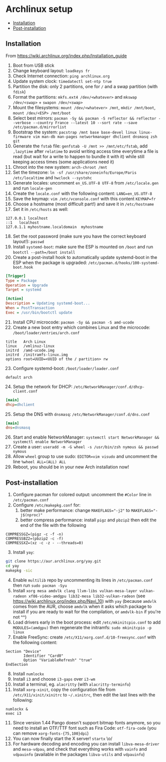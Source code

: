 # Archlinux setup

<!-- toc -->

- [Installation](#installation)
- [Post-installation](#post-installation)

<!-- tocstop -->

## Installation

From <https://wiki.archlinux.org/index.php/Installation_guide>

1. Boot from USB stick
2. Change keyboard layout: `loadkeys fr`
3. Check Internet connection: `ping archlinux.org`
4. Update system clock: `timedatectl set-ntp true`
5. Partition the disk: only 2 partitions, one for `/` and a swap partition (with `fdisk`)
6. Format the partitions: `mkfs.ext4 /dev/<whatever>` and `mkswap /dev/<swap>` + `swapon /dev/<swap>`
7. Mount the filesystems: `mount /dev/<whatever> /mnt`, `mkdir /mnt/boot`, `mount /dev/<ESP> /mnt/boot`
8. Select best mirrors: `pacman -Sy && pacman -S reflector && reflector --verbose --country France --latest 10 --sort rate --save /etc/pacman.d/mirrorlist`
9. Bootstrap the system: `pacstrap /mnt base base-devel linux linux-firmware vim man-db man-pages networkmanager dhclient dnsmasq zsh git`
10. Generate the `fstab` file: `genfstab -U /mnt >> /mnt/etc/fstab`, add `,lazytime` after `relatime` to avoid writing access time everytime a file is read (but wait for a write to happen to bundle it with it) while still keeping access times (some applications need it)
11. Chroot into the new system: `arch-chroot /mnt`
12. Set the timezone: `ln -sf /usr/share/zoneinfo/Europe/Paris /etc/localtime` and `hwclock --systohc`
13. Generate locales: uncomment `en_US.UTF-8 UTF-8` from `/etc/locale.gen` and run `locale-gen`
14. Create the `locale.conf` with the following content: `LANG=en_US.UTF-8`
15. Save the keymap: `vim /etc/vconsole.conf` with this content `KEYMAP=fr`
16. Choose a hostname (most difficult part!) and save it in `/etc/hostname`
17. Set it in `/etc/hosts` as well:
```
127.0.0.1 localhost
::1   localhost
127.0.1.1 myhostname.localdomain  myhostname
```
18. Set the root password (make sure you have the correct keyboard layout!): `passwd`
19. Install `systemd-boot`: make sure the ESP is mounted on `/boot` and run `bootctl --path=/boot install`
20. Create a post-install hook to automatically update systemd-boot in the ESP when the package is upgraded: `/etc/pacman.d/hooks/100-systemd-boot.hook`
```ini
[Trigger]
Type = Package
Operation = Upgrade
Target = systemd

[Action]
Description = Updating systemd-boot...
When = PostTransaction
Exec = /usr/bin/bootctl update
```
21. Install CPU microcode: `pacman -Sy && pacman -S amd-ucode`
22. Create a new boot entry which combines Linux and the microcode: `/boot/loader/entries/arch.conf`
```
title   Arch Linux
linux   /vmlinuz-linux
initrd  /amd-ucode.img
initrd  /initramfs-linux.img
options root=UUID=<UUID of the / partition> rw
```
23. Configure systemd-boot: `/boot/loader/loader.conf`
```
default arch
```
24. Setup the network for DHCP: `/etc/NetworkManager/conf.d/dhcp-client.conf`
```ini
[main]
dhcp=dhclient
```
25. Setup the DNS with `dnsmasq`: `/etc/NetworkManager/conf.d/dns.conf`
```ini
[main]
dns=dnsmasq
```
26. Start and enable NetworkManager: `systemctl start NetworkManager && systemctl enable NetworkManager`
27. Create a user: `useradd -m -G wheel -s /usr/bin/zsh nymous && passwd nymous`
28. Allow `wheel` group to use sudo: `EDITOR=vim visudo` and uncomment the line `%wheel ALL=(ALL) ALL`
29. Reboot, you should be in your new Arch installation now!

## Post-installation

1. Configure pacman for colored output: uncomment the `#Color` line in `/etc/pacman.conf`
2. Configure `/etc/makepkg.conf` for:
   1. better make performance: change `MAKEFLAGS="-j2"` to `MAKEFLAGS="-j$(nproc)"`
   2. better compress performance: install `pigz` and `pbzip2` then edit the end of the file with the following
```shell
COMPRESSGZ=(pigz -c -f -n)
COMPRESSBZ2=(pbzip2 -c -f)
COMPRESSXZ=(xz -c -z - --threads=0)
```
3. Install `yay`:
```sh
git clone https://aur.archlinux.org/yay.git
cd yay
makepkg -sic
```
4. Enable `multilib` repo by uncommenting its lines in `/etc/pacman.conf` then run `sudo pacman -Syu`
5. Install `xorg mesa amdvlk clang llvm-libs vulkan-mesa-layer vulkan-radeon xf86-video-amdgpu lib32-mesa lib32-vulkan-radeon` (see <https://wiki.archlinux.org/index.php/Navi_10>) with `yay` (because `amdvlk` comes from the AUR, choose `amdvlk` when it asks which package to install if you are ready to wait for the compilation, or `amdvlk-bin` if you're not ^^)
6. Load drivers early in the boot process: edit `/etc/mkinitcpio.conf` to add `MODULES=(amdgpu)` then regenerate the initramfs: `sudo mkinitcpio -p linux`
7. Enable FreeSync: create `/etc/X11/xorg.conf.d/10-freesync.conf` with the following content:
```
Section "Device"
        Identifier "Card0"
        Option "VariableRefresh" "true"
EndSection
```
8. Install `numlockx`
9. Install `i3` and choose `i3-gaps` over `i3-wm`
10. Install a terminal, eg. `alacritty` (with `alacritty-terminfo`)
11. Install `xorg-xinit`, copy the configuration file from `/etc/X11/xinit/xinitrc` to `~/.xinitrc`, then edit the last lines with the following:
```shell
numlockx &
exec i3
```
11. Since version 1.44 Pango doesn't support bitmap fonts anymore, so you need to install an OTF/TTF font such as Fira Code: `otf-fira-code` (you can remove `xorg-fonts-{75,100}dpi`)
12. You can now finally start the X server! `startx` \o/
13. For hardware decoding and encoding you can install `libva-mesa-driver` and `mesa-vdpau`, and check that everything works with `vainfo` and `vdpauinfo` (available in the packages `libva-utils` and `vdpauinfo`)
